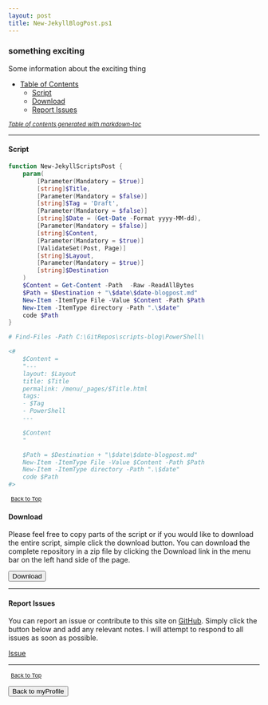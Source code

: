 ```yaml
---
layout: post
title: New-JekyllBlogPost.ps1
---
```


### something exciting

Some information about the exciting thing

- [Table of Contents](#table-of-contents)
  - [Script](#script)
  - [Download](#download)
  - [Report Issues](#report-issues)

<small><i><a href='http://ecotrust-canada.github.io/markdown-toc/'>Table of contents generated with markdown-toc</a></i></small>

---

#### Script

```powershell
function New-JekyllScriptsPost {
    param(
        [Parameter(Mandatory = $true)]
        [string]$Title,
        [Parameter(Mandatory = $false)]
        [string]$Tag = 'Draft',
        [Parameter(Mandatory = $false)]
        [string]$Date = (Get-Date -Format yyyy-MM-dd),
        [Parameter(Mandatory = $false)]
        [string]$Content,
        [Parameter(Mandatory = $true)]
        [ValidateSet(Post, Page)]
        [string]$Layout,
        [Parameter(Mandatory = $true)]
        [string]$Destination
    )
    $Content = Get-Content -Path  -Raw -ReadAllBytes
    $Path = $Destination + "\$date\$date-blogpost.md"
    New-Item -ItemType File -Value $Content -Path $Path
    New-Item -ItemType directory -Path ".\$date"
    code $Path
}

# Find-Files -Path C:\GitRepos\scripts-blog\PowerShell\

<#
    $Content =
    "---
    layout: $Layout
    title: $Title
    permalink: /menu/_pages/$Title.html
    tags:
    - $Tag
    - PowerShell
    ---

    $Content
    "

    $Path = $Destination + "\$date\$date-blogpost.md"
    New-Item -ItemType File -Value $Content -Path $Path
    New-Item -ItemType directory -Path ".\$date"
    code $Path
#>
```

<span style="font-size:11px;"><a href="#"><i class="fas fa-caret-up" aria-hidden="true" style="color: white; margin-right:5px;"></i>Back to Top</a></span>

#### Download

Please feel free to copy parts of the script or if you would like to download the entire script, simple click the download button. You can download the complete repository in a zip file by clicking the Download link in the menu bar on the left hand side of the page.

<button class="btn" type="submit" onclick="window.open('/powershell/functions/myProfile/templatePage.ps1')">
    <i class="fa fa-cloud-download-alt">
    </i>
        Download
</button>

---

#### Report Issues

You can report an issue or contribute to this site on <a href="https://github.com/BanterBoy/scripts-blog/issues">GitHub</a>. Simply click the button below and add any relevant notes. I will attempt to respond to all issues as soon as possible.

<!-- Place this tag where you want the button to render. -->

<a class="github-button" href="https://github.com/BanterBoy/scripts-blog/issues/new?title=templatePage.ps1&body=There is a problem with this function. Please find details below." data-show-count="true" aria-label="Issue BanterBoy/scripts-blog on GitHub">Issue</a>

---

<span style="font-size:11px;"><a href="#"><i class="fas fa-caret-up" aria-hidden="true" style="color: white; margin-right:5px;"></i>Back to Top</a></span>

<a href="/menu/_pages/myProfile.html">
    <button class="btn">
        <i class='fas fa-reply'>
        </i>
            Back to myProfile
    </button>
</a>

[1]: http://ecotrust-canada.github.io/markdown-toc
[2]: https://github.com/googlearchive/code-prettify
